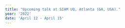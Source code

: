 ```yaml
---
title: "Upcoming talk at SIAM UQ, Atlanta (GA, USA)."
year: '2022'
date: 'April 12 - April 15'
---
```


